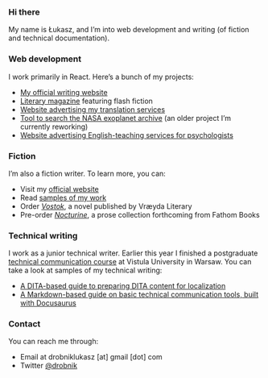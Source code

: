 ### Hi there

My name is Łukasz, and I’m into web development and writing (of fiction and technical documentation).


### Web development

I work primarily in React. Here’s a bunch of my projects:
- [My official writing website](https://github.com/ldrobnik/drobnik-writing)
- [Literary magazine](https://github.com/ldrobnik/blyski) featuring flash fiction
- [Website advertising my translation services](https://github.com/ldrobnik/medical-translations)
- [Tool to search the NASA exoplanet archive](https://github.com/ldrobnik/exoplanets) (an older project I’m currently reworking)
- [Website advertising English-teaching services for psychologists](https://github.com/ldrobnik/angielski-w-psychologii)

### Fiction

I’m also a fiction writer. To learn more, you can:
- Visit my [official website](https://drobnik.co/)
- Read [samples of my work](https://drobnik.co/texts/)
- Order [*Vostok*](https://www.vraeydamedia.ca/shop/x55ht1b0h70i3bwv9qismih2f6b5nk), a novel published by Vræyda Literary
- Pre-order [*Nocturine*](http://fathombooks.org/html/drobnik.html), a prose collection forthcoming from Fathom Books

### Technical writing

I work as a junior technical writer. Earlier this year I finished a postgraduate [technical communication course](https://www.vistula.edu.pl/kierunki-studiow/kontynuacja-edukacji/studia-podyplomowe/informatyka/komunikacja-techniczna) at Vistula University in Warsaw.
You can take a look at samples of my technical writing:
- [A DITA-based guide to preparing DITA content for localization](https://prepare-dita-for-l10n.netlify.app/)
- [A Markdown-based guide on basic technical communication tools, built with Docusaurus](https://tech-comm-tools.netlify.app/)

### Contact

You can reach me through:
- Email at drobniklukasz [at] gmail [dot] com
- Twitter [@drobnik](https://twitter.com/drobnik)
